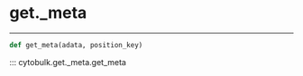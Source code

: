 # get._meta

----------
```python
def get_meta(adata, position_key)
```
::: cytobulk.get._meta.get_meta
